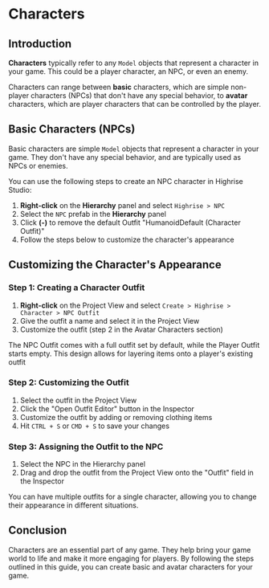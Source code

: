 # Characters

## Introduction
**Characters** typically refer to any `Model` objects that represent a character in your game. This could be a player character, an NPC, or even an enemy.

Characters can range between **basic** characters, which are simple non-player characters (NPCs) that don't have any special behavior, to **avatar** characters, which are player characters that can be controlled by the player.


## Basic Characters (NPCs)

Basic characters are simple `Model` objects that represent a character in your game. They don't have any special behavior, and are typically used as NPCs or enemies.

You can use the following steps to create an NPC character in Highrise Studio:

1. **Right-click** on the **Hierarchy** panel and select `Highrise > NPC`
2. Select the `NPC` prefab in the **Hierarchy** panel
3. Click **(-)** to remove the default Outfit "HumanoidDefault (Character Outfit)"
4. Follow the steps below to customize the character's appearance

## Customizing the Character's Appearance

### Step 1: Creating a Character Outfit

1. **Right-click** on the Project View and select `Create > Highrise > Character > NPC Outfit`
2. Give the outfit a name and select it in the Project View
3. Customize the outfit (step 2 in the Avatar Characters section)

<Note type="warning">
The NPC Outfit comes with a full outfit set by default, while the Player Outfit starts empty. This design allows for layering items onto a player's existing outfit
</Note>

### Step 2: Customizing the Outfit

1. Select the outfit in the Project View
2. Click the "Open Outfit Editor" button in the Inspector
3. Customize the outfit by adding or removing clothing items
4. Hit `CTRL + S` or `CMD + S` to save your changes

### Step 3: Assigning the Outfit to the NPC

1. Select the NPC in the Hierarchy panel
2. Drag and drop the outfit from the Project View onto the "Outfit" field in the Inspector

You can have multiple outfits for a single character, allowing you to change their appearance in different situations.

## Conclusion

Characters are an essential part of any game. They help bring your game world to life and make it more engaging for players. By following the steps outlined in this guide, you can create basic and avatar characters for your game.


